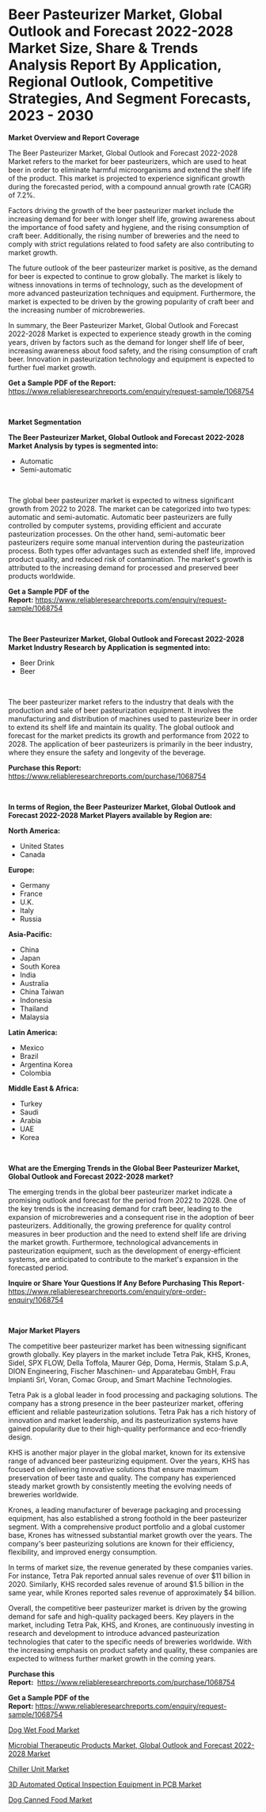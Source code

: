 <p><h1>Beer Pasteurizer Market, Global Outlook and Forecast 2022-2028 Market Size, Share & Trends Analysis Report By Application, Regional Outlook, Competitive Strategies, And Segment Forecasts, 2023 - 2030</h1></p><p><strong>Market Overview and Report Coverage</strong></p>
<p><p>The Beer Pasteurizer Market, Global Outlook and Forecast 2022-2028 Market refers to the market for beer pasteurizers, which are used to heat beer in order to eliminate harmful microorganisms and extend the shelf life of the product. This market is projected to experience significant growth during the forecasted period, with a compound annual growth rate (CAGR) of 7.2%.</p><p>Factors driving the growth of the beer pasteurizer market include the increasing demand for beer with longer shelf life, growing awareness about the importance of food safety and hygiene, and the rising consumption of craft beer. Additionally, the rising number of breweries and the need to comply with strict regulations related to food safety are also contributing to market growth.</p><p>The future outlook of the beer pasteurizer market is positive, as the demand for beer is expected to continue to grow globally. The market is likely to witness innovations in terms of technology, such as the development of more advanced pasteurization techniques and equipment. Furthermore, the market is expected to be driven by the growing popularity of craft beer and the increasing number of microbreweries.</p><p>In summary, the Beer Pasteurizer Market, Global Outlook and Forecast 2022-2028 Market is expected to experience steady growth in the coming years, driven by factors such as the demand for longer shelf life of beer, increasing awareness about food safety, and the rising consumption of craft beer. Innovation in pasteurization technology and equipment is expected to further fuel market growth.</p></p>
<p><strong>Get a Sample PDF of the Report:</strong> <a href="https://www.reliableresearchreports.com/enquiry/request-sample/1068754">https://www.reliableresearchreports.com/enquiry/request-sample/1068754</a></p>
<p>&nbsp;</p>
<p><strong>Market Segmentation</strong></p>
<p><strong>The Beer Pasteurizer Market, Global Outlook and Forecast 2022-2028 Market Analysis by types is segmented into:</strong></p>
<p><ul><li>Automatic</li><li>Semi-automatic</li></ul></p>
<p>&nbsp;</p>
<p><p>The global beer pasteurizer market is expected to witness significant growth from 2022 to 2028. The market can be categorized into two types: automatic and semi-automatic. Automatic beer pasteurizers are fully controlled by computer systems, providing efficient and accurate pasteurization processes. On the other hand, semi-automatic beer pasteurizers require some manual intervention during the pasteurization process. Both types offer advantages such as extended shelf life, improved product quality, and reduced risk of contamination. The market's growth is attributed to the increasing demand for processed and preserved beer products worldwide.</p></p>
<p><strong>Get a Sample PDF of the Report:</strong>&nbsp;<a href="https://www.reliableresearchreports.com/enquiry/request-sample/1068754">https://www.reliableresearchreports.com/enquiry/request-sample/1068754</a></p>
<p>&nbsp;</p>
<p><strong>The Beer Pasteurizer Market, Global Outlook and Forecast 2022-2028 Market Industry Research by Application is segmented into:</strong></p>
<p><ul><li>Beer Drink</li><li>Beer</li></ul></p>
<p>&nbsp;</p>
<p><p>The beer pasteurizer market refers to the industry that deals with the production and sale of beer pasteurization equipment. It involves the manufacturing and distribution of machines used to pasteurize beer in order to extend its shelf life and maintain its quality. The global outlook and forecast for the market predicts its growth and performance from 2022 to 2028. The application of beer pasteurizers is primarily in the beer industry, where they ensure the safety and longevity of the beverage.</p></p>
<p><strong>Purchase this Report:</strong>&nbsp; <a href="https://www.reliableresearchreports.com/purchase/1068754">https://www.reliableresearchreports.com/purchase/1068754</a></p>
<p>&nbsp;</p>
<p><strong>In terms of Region, the Beer Pasteurizer Market, Global Outlook and Forecast 2022-2028 Market Players available by Region are:</strong></p>
<p>
    <p> <strong> North America: </strong>
        <ul>
            <li>United States</li>
            <li>Canada</li>
        </ul>
        </p> 
    <p> <strong> Europe: </strong>
        <ul>
            <li>Germany</li>
            <li>France</li>
            <li>U.K.</li>
            <li>Italy</li>
            <li>Russia</li>
        </ul>
        </p> 
    <p> <strong> Asia-Pacific: </strong>
        <ul>
            <li>China</li>
            <li>Japan</li>
            <li>South Korea</li>
            <li>India</li>
            <li>Australia</li>
            <li>China Taiwan</li>
            <li>Indonesia</li>
            <li>Thailand</li>
            <li>Malaysia</li>
        </ul>
        </p> 
    <p> <strong> Latin America: </strong>
        <ul>
            <li>Mexico</li>
            <li>Brazil</li>
            <li>Argentina Korea</li>
            <li>Colombia</li>
        </ul>
        </p> 
    <p> <strong> Middle East & Africa: </strong>
        <ul>
            <li>Turkey</li>
            <li>Saudi</li>
            <li>Arabia</li>
            <li>UAE</li>
            <li>Korea</li>
        </ul>
    </p>
    </p>
<p>&nbsp;</p>
<p><strong>What are the Emerging Trends in the Global Beer Pasteurizer Market, Global Outlook and Forecast 2022-2028 market?</strong></p>
<p><p>The emerging trends in the global beer pasteurizer market indicate a promising outlook and forecast for the period from 2022 to 2028. One of the key trends is the increasing demand for craft beer, leading to the expansion of microbreweries and a consequent rise in the adoption of beer pasteurizers. Additionally, the growing preference for quality control measures in beer production and the need to extend shelf life are driving the market growth. Furthermore, technological advancements in pasteurization equipment, such as the development of energy-efficient systems, are anticipated to contribute to the market's expansion in the forecasted period.</p></p>
<p><strong>Inquire or Share Your Questions If Any Before Purchasing This Report</strong>- <a href="https://www.reliableresearchreports.com/enquiry/pre-order-enquiry/1068754">https://www.reliableresearchreports.com/enquiry/pre-order-enquiry/1068754</a></p>
<p>&nbsp;</p>
<p><strong>Major Market Players</strong></p>
<p><p>The competitive beer pasteurizer market has been witnessing significant growth globally. Key players in the market include Tetra Pak, KHS, Krones, Sidel, SPX FLOW, Della Toffola, Maurer Gép, Doma, Hermis, Stalam S.p.A, DION Engineering, Fischer Maschinen- und Apparatebau GmbH, Frau Impianti Srl, Voran, Comac Group, and Smart Machine Technologies.</p><p>Tetra Pak is a global leader in food processing and packaging solutions. The company has a strong presence in the beer pasteurizer market, offering efficient and reliable pasteurization solutions. Tetra Pak has a rich history of innovation and market leadership, and its pasteurization systems have gained popularity due to their high-quality performance and eco-friendly design.</p><p>KHS is another major player in the global market, known for its extensive range of advanced beer pasteurizing equipment. Over the years, KHS has focused on delivering innovative solutions that ensure maximum preservation of beer taste and quality. The company has experienced steady market growth by consistently meeting the evolving needs of breweries worldwide.</p><p>Krones, a leading manufacturer of beverage packaging and processing equipment, has also established a strong foothold in the beer pasteurizer segment. With a comprehensive product portfolio and a global customer base, Krones has witnessed substantial market growth over the years. The company's beer pasteurizing solutions are known for their efficiency, flexibility, and improved energy consumption.</p><p>In terms of market size, the revenue generated by these companies varies. For instance, Tetra Pak reported annual sales revenue of over $11 billion in 2020. Similarly, KHS recorded sales revenue of around $1.5 billion in the same year, while Krones reported sales revenue of approximately $4 billion.</p><p>Overall, the competitive beer pasteurizer market is driven by the growing demand for safe and high-quality packaged beers. Key players in the market, including Tetra Pak, KHS, and Krones, are continuously investing in research and development to introduce advanced pasteurization technologies that cater to the specific needs of breweries worldwide. With the increasing emphasis on product safety and quality, these companies are expected to witness further market growth in the coming years.</p></p>
<p><strong>Purchase this Report:</strong>&nbsp;&nbsp;<a href="https://www.reliableresearchreports.com/purchase/1068754">https://www.reliableresearchreports.com/purchase/1068754</a></p>
<p></p>
<p><strong>Get a Sample PDF of the Report:</strong>&nbsp;<a href="https://www.reliableresearchreports.com/enquiry/request-sample/1068754">https://www.reliableresearchreports.com/enquiry/request-sample/1068754</a></p>
<p><p><a href="https://www.linkedin.com/pulse/dog-wet-food-market-share-amp-new-trends-analysis-report-t5ric/">Dog Wet Food Market</a></p><p><a href="https://github.com/JameTravis/Market-Research-Report-List-1/blob/main/microbial-therapeutic-products-market-global-outlook-and-forecast-2022-2028-market.md">Microbial Therapeutic Products Market, Global Outlook and Forecast 2022-2028 Market</a></p><p><a href="https://medium.com/@evertkohler82/chiller-unit-market-size-growth-forecast-2023-2030-c2f231d36a41">Chiller Unit Market</a></p><p><a href="https://www.reportprime.com/3d-automated-optical-inspection-equipment-in-pcb-r3355">3D Automated Optical Inspection Equipment in PCB Market</a></p><p><a href="https://www.linkedin.com/pulse/dog-canned-food-market-size-share-amp-trends-analysis-report-5xqic/">Dog Canned Food Market</a></p></p>